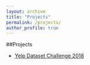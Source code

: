 ```yaml
---
layout: archive
title: "Projects"
permalink: /projects/
author_profile: true
---
```


##Projects

* [Yelp Dataset Challenge 2018](https://rflperry.github.io/yelp_challenge2018/)